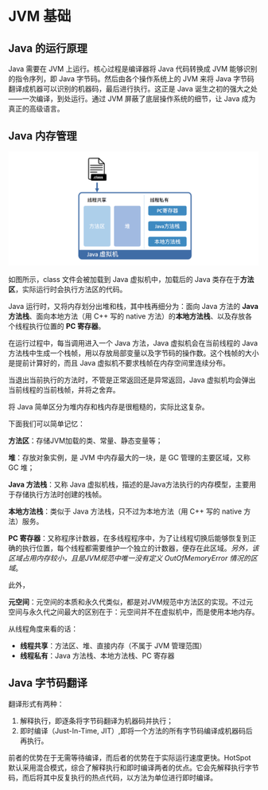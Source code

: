 # JVM 基础

## Java 的运行原理

Java 需要在 JVM 上运行。核心过程是编译器将 Java 代码转换成 JVM 能够识别的指令序列，即 Java 字节码。然后由各个操作系统上的 JVM 来将 Java 字节码翻译成机器可以识别的机器码，最后进行执行。这正是 Java 诞生之初的强大之处——一次编译，到处运行。通过 JVM 屏蔽了底层操作系统的细节，让 Java 成为真正的高级语言。

## Java 内存管理

![](../../img/java/jvm/jvm-memory.png)

如图所示，class 文件会被加载到 Java 虚拟机中，加载后的 Java 类存在于**方法区**，实际运行时会执行方法区的代码。

Java 运行时，又将内存划分出堆和栈，其中栈再细分为：面向 Java 方法的 **Java 方法栈**、面向本地方法（用 C++ 写的 native 方法）的**本地方法栈**、以及存放各个线程执行位置的 **PC 寄存器**。

在运行过程中，每当调用进入一个 Java 方法，Java 虚拟机会在当前线程的 Java 方法栈中生成一个栈帧，用以存放局部变量以及字节码的操作数。这个栈帧的大小是提前计算好的，而且 Java 虚拟机不要求栈帧在内存空间里连续分布。

当退出当前执行的方法时，不管是正常返回还是异常返回，Java 虚拟机均会弹出当前线程的当前栈帧，并将之舍弃。

将 Java 简单区分为堆内存和栈内存是很粗糙的，实际比这复杂。

下面我们可以简单记忆：

**方法区**：存储JVM加载的类、常量、静态变量等；

**堆**：存放对象实例，是 JVM 中内存最大的一块，是 GC 管理的主要区域，又称 GC 堆；

**Java 方法栈**：又称 Java 虚拟机栈，描述的是Java方法执行的内存模型，主要用于存储执行方法时创建的栈帧。

**本地方法栈**：类似于 Java 方法栈，只不过为本地方法（用 C++ 写的 native 方法）服务。

**PC 寄存器**：又称程序计数器，在多线程程序中，为了让线程切换后能够恢复到正确的执行位置，每个线程都需要维护一个独立的计数器，便存在此区域。*另外，该区域占用内存较小，且是JVM规范中唯一没有定义 OutOfMemoryError 情况的区域*。

此外，

**元空间**：元空间的本质和永久代类似，都是对JVM规范中方法区的实现。不过元空间与永久代之间最大的区别在于：元空间并不在虚拟机中，而是使用本地内存。 

从线程角度来看的话：

* **线程共享**：方法区、堆、直接内存（不属于 JVM 管理范围）
* **线程私有**：Java 方法栈、本地方法栈、PC 寄存器

## Java 字节码翻译

翻译形式有两种：

1. 解释执行，即逐条将字节码翻译为机器码并执行；
2. 即时编译（Just-In-Time, JIT）,即将一个方法的所有字节码编译成机器码后再执行。

前者的优势在于无需等待编译，而后者的优势在于实际运行速度更快。HotSpot 默认采用混合模式，综合了解释执行和即时编译两者的优点。它会先解释执行字节码，而后将其中反复执行的热点代码，以方法为单位进行即时编译。